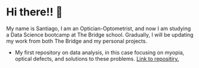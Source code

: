 # Hi there!! 👋
My name is Santiago, I am an Optician-Optometrist, and now I am studying a Data Science bootcamp at The Bridge school. Gradually, I will be updating my work from both The Bridge and my personal projects.
* My first repository on data analysis, in this case focusing on myopia, optical defects, and solutions to these problems. [Link to repositiry.](https://github.com/Kuja182/Relevancia-de-los-defectos-opticos-en-la-actualidad)
